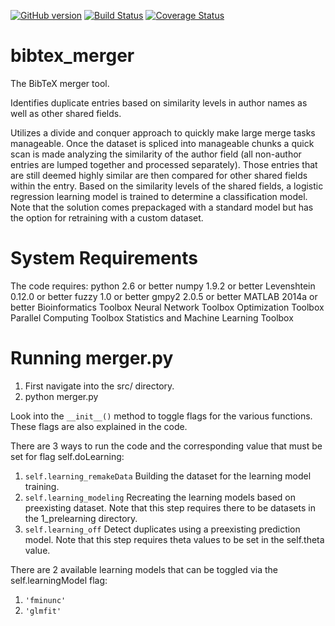 [![GitHub version](https://badge.fury.io/gh/njalerikson%2Fbibtex_merger.svg)](http://badge.fury.io/gh/njalerikson%2Fbibtex_merger)
[![Build Status](https://travis-ci.org/njalerikson/bibtex_merger.svg)](https://travis-ci.org/njalerikson/bibtex_merger)
[![Coverage Status](https://coveralls.io/repos/njalerikson/bibtex_merger/badge.svg)](https://coveralls.io/r/njalerikson/bibtex_merger)


# bibtex_merger
The BibTeX merger tool.

Identifies duplicate entries based on similarity levels in author names as well
as other shared fields.

Utilizes a divide and conquer approach to quickly make
large merge tasks manageable. Once the dataset is spliced into manageable
chunks a quick scan is made analyzing the similarity of the author field (all
non-author entries are lumped together and processed separately). Those entries
that are still deemed highly similar are then compared for other shared fields
within the entry. Based on the similarity levels of the shared fields, a
logistic regression learning model is trained to determine a classification
model. Note that the solution comes prepackaged with a standard model but has
the option for retraining with a custom dataset.

# System Requirements
The code requires:
	python 2.6 or better
		numpy 1.9.2 or better
		Levenshtein 0.12.0 or better
		fuzzy 1.0 or better
		gmpy2 2.0.5 or better
	MATLAB 2014a or better
		Bioinformatics Toolbox
		Neural Network Toolbox
		Optimization Toolbox
		Parallel Computing Toolbox
		Statistics and Machine Learning Toolbox

# Running merger.py

1. First navigate into the src/ directory.
2. python merger.py

Look into the ```__init__()``` method to toggle flags for the various functions.
These flags are also explained in the code.

There are 3 ways to run the code and the corresponding value that must be
set for flag self.doLearning:

1. ```self.learning_remakeData```	Building the dataset for the learning model
									training.
2. ```self.learning_modeling```		Recreating the learning models based on
									preexisting dataset. Note that this step
									requires there to be datasets in the
									1_prelearning directory.
3. ```self.learning_off```			Detect duplicates using a preexisting
									prediction model. Note that this step
									requires theta values to be set in the
									self.theta value.

There are 2 available learning models that can be toggled via the
self.learningModel flag:

1. ```'fminunc'```
2. ```'glmfit'```